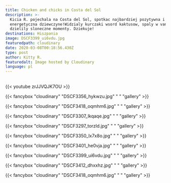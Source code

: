 ```yaml
---
title: Chicken and chicks in Costa del Sol
description: >-
  Kicia R. pojechala na Costa del Sol, spotkac najbardziej pozytywna i
  energetyczna dziewczyne!Widzialy kurczaki wsord kaktusow, spaly w vanie i
  dzielily sloneczne momenty. Dziekuje!
destinations: Hiszpania
image: DSCF3399_ui6vdu.jpg
featuredpath: cloudinary
date: 2020-03-08T00:18:56.430Z
type: post
author: Kitty R.
featuredalt: Image hosted by Cloudinary
language: pl
---
```


<br>{{< youtube zrJJVQJK7OU >}}</br>

{{< fancybox "cloudinary" "DSCF3356_hykwzu.jpg" " " "gallery" >}}

{{< fancybox "cloudinary" "DSCF3418_oqmhm6.jpg" "  " "gallery" >}}

{{< fancybox "cloudinary" "DSCF3307_lkqaqe.jpg" "  " "gallery" >}}

{{< fancybox "cloudinary" "DSCF3297_torzld.jpg" "  " "gallery" >}}

{{< fancybox "cloudinary" "DSCF3350_lx7x8o.jpg" "  " "gallery" >}}

{{< fancybox "cloudinary" "DSCF3401_he0vja.jpg" "  " "gallery" >}}

{{< fancybox "cloudinary" "DSCF3399_ui6vdu.jpg" "  " "gallery" >}}

{{< fancybox "cloudinary" "DSCF3412_dhxxhz.jpg" "  " "gallery" >}}

{{< fancybox "cloudinary" "DSCF3418_oqmhm6.jpg" "  " "gallery" >}}

